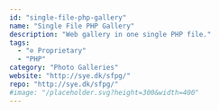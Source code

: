 ```yaml
---
id: "single-file-php-gallery"
name: "Single File PHP Gallery"
description: "Web gallery in one single PHP file."
tags:
  - "⊘ Proprietary"
  - "PHP"
category: "Photo Galleries"
website: "http://sye.dk/sfpg/"
repo: "http://sye.dk/sfpg/"
#image: "/placeholder.svg?height=300&width=400"
---
```


